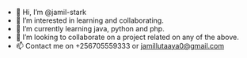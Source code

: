 - 👋 Hi, I’m @jamil-stark
- 👀 I’m interested in learning and collaborating.
- 🌱 I’m currently learning java, python and php.
- 💞️ I’m looking to collaborate on a project related on any of the above.
- 📫 Contact me on +256705559333 or jamillutaaya0@gmail.com

<!---
jamil-stark/jamil-stark is a ✨ special ✨ repository because its `README.md` (this file) appears on your GitHub profile.
You can click the Preview link to take a look at your changes.
--->
